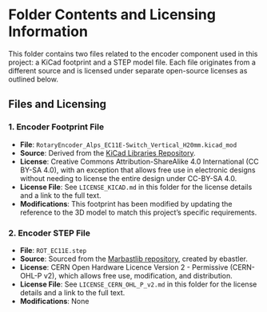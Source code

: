 # Folder Contents and Licensing Information

This folder contains two files related to the encoder component used in this project: a KiCad footprint and a STEP model file. Each file originates from a different source and is licensed under separate open-source licenses as outlined below.

## Files and Licensing

### 1. Encoder Footprint File
- **File**: `RotaryEncoder_Alps_EC11E-Switch_Vertical_H20mm.kicad_mod`
- **Source**: Derived from the [KiCad Libraries Repository](https://gitlab.com/kicad/libraries/kicad-footprints).
- **License**: Creative Commons Attribution-ShareAlike 4.0 International (CC BY-SA 4.0), with an exception that allows free use in electronic designs without needing to license the entire design under CC-BY-SA 4.0.
- **License File**: See `LICENSE_KICAD.md` in this folder for the license details and a link to the full text.
- **Modifications**: This footprint has been modified by updating the reference to the 3D model to match this project’s specific requirements.

### 2. Encoder STEP File
- **File**: `ROT_EC11E.step`
- **Source**: Sourced from the [Marbastlib repository](https://github.com/ebastler/marbastlib), created by ebastler.
- **License**: CERN Open Hardware Licence Version 2 - Permissive (CERN-OHL-P v2), which allows free use, modification, and distribution.
- **License File**: See `LICENSE_CERN_OHL_P_v2.md` in this folder for the license details and a link to the full text.
- **Modifications**: None
